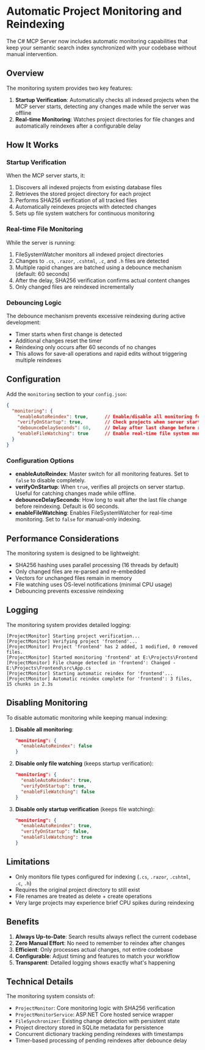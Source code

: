 # Automatic Project Monitoring and Reindexing

The C# MCP Server now includes automatic monitoring capabilities that keep your semantic search index synchronized with your codebase without manual intervention.

## Overview

The monitoring system provides two key features:

1. **Startup Verification**: Automatically checks all indexed projects when the MCP server starts, detecting any changes made while the server was offline
2. **Real-time Monitoring**: Watches project directories for file changes and automatically reindexes after a configurable delay

## How It Works

### Startup Verification
When the MCP server starts, it:
1. Discovers all indexed projects from existing database files
2. Retrieves the stored project directory for each project
3. Performs SHA256 verification of all tracked files
4. Automatically reindexes projects with detected changes
5. Sets up file system watchers for continuous monitoring

### Real-time File Monitoring
While the server is running:
1. FileSystemWatcher monitors all indexed project directories
2. Changes to `.cs`, `.razor`, `.cshtml`, `.c`, and `.h` files are detected
3. Multiple rapid changes are batched using a debounce mechanism (default: 60 seconds)
4. After the delay, SHA256 verification confirms actual content changes
5. Only changed files are reindexed incrementally

### Debouncing Logic
The debounce mechanism prevents excessive reindexing during active development:
- Timer starts when first change is detected
- Additional changes reset the timer
- Reindexing only occurs after 60 seconds of no changes
- This allows for save-all operations and rapid edits without triggering multiple reindexes

## Configuration

Add the `monitoring` section to your `config.json`:

```json
{
  "monitoring": {
    "enableAutoReindex": true,      // Enable/disable all monitoring features
    "verifyOnStartup": true,        // Check projects when server starts
    "debounceDelaySeconds": 60,     // Delay after last change before reindexing
    "enableFileWatching": true      // Enable real-time file system monitoring
  }
}
```

### Configuration Options

- **enableAutoReindex**: Master switch for all monitoring features. Set to `false` to disable completely.
- **verifyOnStartup**: When `true`, verifies all projects on server startup. Useful for catching changes made while offline.
- **debounceDelaySeconds**: How long to wait after the last file change before reindexing. Default is 60 seconds.
- **enableFileWatching**: Enables FileSystemWatcher for real-time monitoring. Set to `false` for manual-only indexing.

## Performance Considerations

The monitoring system is designed to be lightweight:
- SHA256 hashing uses parallel processing (16 threads by default)
- Only changed files are re-parsed and re-embedded
- Vectors for unchanged files remain in memory
- File watching uses OS-level notifications (minimal CPU usage)
- Debouncing prevents excessive reindexing

## Logging

The monitoring system provides detailed logging:
```
[ProjectMonitor] Starting project verification...
[ProjectMonitor] Verifying project 'frontend'...
[ProjectMonitor] Project 'frontend' has 2 added, 1 modified, 0 removed files.
[ProjectMonitor] Started monitoring 'frontend' at E:\Projects\Frontend
[ProjectMonitor] File change detected in 'frontend': Changed - E:\Projects\Frontend\src\App.cs
[ProjectMonitor] Starting automatic reindex for 'frontend'...
[ProjectMonitor] Automatic reindex complete for 'frontend': 3 files, 15 chunks in 2.3s
```

## Disabling Monitoring

To disable automatic monitoring while keeping manual indexing:

1. **Disable all monitoring**:
   ```json
   "monitoring": {
     "enableAutoReindex": false
   }
   ```

2. **Disable only file watching** (keeps startup verification):
   ```json
   "monitoring": {
     "enableAutoReindex": true,
     "verifyOnStartup": true,
     "enableFileWatching": false
   }
   ```

3. **Disable only startup verification** (keeps file watching):
   ```json
   "monitoring": {
     "enableAutoReindex": true,
     "verifyOnStartup": false,
     "enableFileWatching": true
   }
   ```

## Limitations

- Only monitors file types configured for indexing (`.cs`, `.razor`, `.cshtml`, `.c`, `.h`)
- Requires the original project directory to still exist
- File renames are treated as delete + create operations
- Very large projects may experience brief CPU spikes during reindexing

## Benefits

1. **Always Up-to-Date**: Search results always reflect the current codebase
2. **Zero Manual Effort**: No need to remember to reindex after changes
3. **Efficient**: Only processes actual changes, not entire codebase
4. **Configurable**: Adjust timing and features to match your workflow
5. **Transparent**: Detailed logging shows exactly what's happening

## Technical Details

The monitoring system consists of:
- `ProjectMonitor`: Core monitoring logic with SHA256 verification
- `ProjectMonitorService`: ASP.NET Core hosted service wrapper
- `FileSynchronizer`: Existing change detection with persistent state
- Project directory stored in SQLite metadata for persistence
- Concurrent dictionary tracking pending reindexes with timestamps
- Timer-based processing of pending reindexes after debounce delay